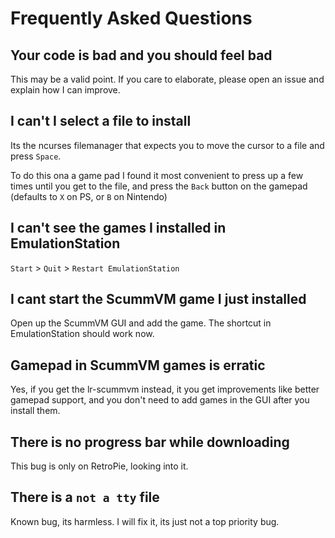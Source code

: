 # Frequently Asked Questions

## Your code is bad and you should feel bad

This may be a valid point. If you care to elaborate, please open an issue and explain how I can improve.

## I can't I select a file to install

Its the ncurses filemanager that expects you to move the cursor to a file and press `Space`.

To do this ona a game pad I found it most convenient to press up a few times until you get to the file, and press the `Back` button on the gamepad (defaults to `X` on PS, or `B` on Nintendo)

## I can't see the games I installed in EmulationStation

`Start` > `Quit` > `Restart EmulationStation`

## I cant start the ScummVM game I just installed

Open up the ScummVM GUI and add the game. The shortcut in EmulationStation should work now.

## Gamepad in ScummVM games is erratic

Yes, if you get the lr-scummvm instead, it you get improvements like better gamepad support, and you don't need to add games in the GUI after you install them.

## There is no progress bar while downloading

This bug is only on RetroPie, looking into it.

## There is a `not a tty` file

Known bug, its harmless. I will fix it, its just not a top priority bug.